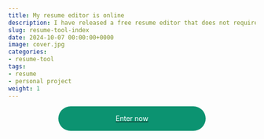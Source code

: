 ```yaml
---
title: My resume editor is online
description: I have released a free resume editor that does not require login. Welcome everyone to use it.
slug: resume-tool-index
date: 2024-10-07 00:00:00+0000
image: cover.jpg
categories:
- resume-tool
tags:
- resume
- personal project
weight: 1
---
```

<a target="_blank" href="https://resume.zhoujump.club/">
<div class="enter-button">Enter now</div>
</a>
<style>
.enter-button {
text-align: center;
background: #0C9371;
width: 300px;
color: #fff;
height: 50px;
line-height: 50px;
border-radius: 25px;
margin: 0 auto;
}
</style>
